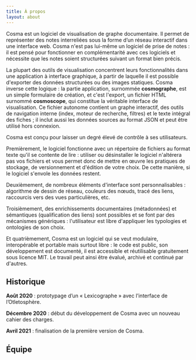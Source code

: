 ```yaml
---
title: À propos
layout: about
---
```


Cosma est un logiciel de visualisation de graphe documentaire. Il permet de représenter des notes interreliées sous la forme d’un réseau interactif dans une interface web. Cosma n'est pas lui-même un logiciel de prise de notes : il est pensé pour fonctionner en complémentarité avec ces logiciels et nécessite que les notes soient structurées suivant un format bien précis.

La plupart des outils de visualisation concentrent leurs fonctionnalités dans une application à interface graphique, à partir de laquelle il est possible d'exporter des données structurées ou des images statiques. Cosma inverse cette logique : la partie application, surnommée **cosmographe**, est un simple formulaire de création, et c'est l'export, un fichier HTML surnommé **cosmoscope**, qui constitue la véritable interface de visualisation. Ce fichier autonome contient un graphe interactif, des outils de navigation interne (index, moteur de recherche, filtres) et le texte intégral des fiches ; il inclut aussi les données sources au format JSON et peut être utilisé hors connexion.

Cosma est conçu pour laisser un degré élevé de contrôle à ses utilisateurs.

Premièrement, le logiciel fonctionne avec un répertoire de fichiers au format texte qu'il se contente de lire : utiliser ou désinstaller le logiciel n'altérera pas vos fichiers et vous permet donc de mettre en œuvre les pratiques de stockage, de versionnement et d'édition de votre choix. De cette manière, si le logiciel s'envole les données restent.

Deuxièmement, de nombreux éléments d'interface sont personnalisables : algorithme de dessin de réseau, couleurs des nœuds, tracé des liens, raccourcis vers des vues particulières, etc.

Troisièmement, des enrichissements documentaires (métadonnées) et sémantiques (qualification des liens) sont possibles et se font par des mécanismes génériques : l'utilisateur est libre d'appliquer les typologies et ontologies de son choix.

Et quatrièmement, Cosma est un logiciel qui se veut modulaire, interopérable et portable mais surtout libre : le code est public, son développement est documenté, il est accessible et réutilisable gratuitement sous licence MIT. Le travail peut ainsi être évalué, archivé et continué par d'autres.

## Historique

**Août 2020** : prototypage d’un « Lexicographe » avec l’interface de l’Otletosphère. 

**Décembre 2020** : début du développement de Cosma avec un nouveau cahier des charges. 

**Avril 2021** : finalisation de la première version de Cosma. 

## Équipe

